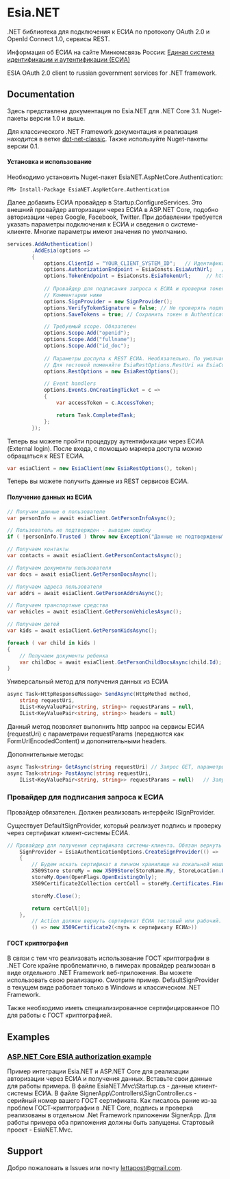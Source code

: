 # Esia.NET
.NET библиотека для подключения к ЕСИА по протоколу OAuth 2.0 и OpenId Connect 1.0, сервисы REST.

Информация об ЕСИА на сайте Минкомсвязь России: [Единая система идентификации и аутентификации (ЕСИА)](http://minsvyaz.ru/ru/activity/directions/13/#section-description)

ESIA OAuth 2.0 client to russian government services for .NET framework.

## Documentation
Здесь представлена документация по Esia.NET для .NET Core 3.1. Nuget-пакеты версии 1.0 и выше.

Для классического .NET Framework документация и реализация находится в ветке [dot-net-classic](https://github.com/xeltan/EsiaNET/tree/dot-net-classic). Также используйте Nuget-пакеты версии 0.1. 

#### Установка и использование
Необходимо установить Nuget-пакет EsiaNET.AspNetCore.Authentication:
```
PM> Install-Package EsiaNET.AspNetCore.Authentication
```
Далее добавить ЕСИА провайдер в Startup.ConfigureServices.
Это внешний провайдер авторизации через ЕСИА в ASP.NET Core, подобно авторизации через Google, Facebook, Twitter.
 При добавлении требуется указать параметры подключения к ЕСИА и сведения о системе-клиенте. Многие параметры имеют значения по умолчанию.
```C#
services.AddAuthentication()
        .AddEsia(options =>
        {
            options.ClientId = "YOUR_CLIENT_SYSTEM_ID";   // Идентификатор вашей систему. Обязателен
            options.AuthorizationEndpoint = EsiaConsts.EsiaAuthUrl;   // Адрес перенаправления на страницу предоставления прав доступа в ЕСИА - либо тестовый, либо рабочий. По умолчанию - рабочий https://esia.gosuslugi.ru/aas/oauth2/ac
            options.TokenEndpoint = EsiaConsts.EsiaTokenUrl;     // https-адрес ЕСИА для получения маркера доступа - либо тестовый, либо рабочий. По умолчанию - рабочий https://esia.gosuslugi.ru/aas/oauth2/te
            
            // Провайдер для подписания запроса к ЕСИА и проверки токена. Обязателен
            // Комментарии ниже
            options.SignProvider = new SignProvider();
            options.VerifyTokenSignature = false; // Не проверять подпись возвращемого токена, по умолчанию - false
            options.SaveTokens = true; // Сохранить токен в AuthenticationProperties, см. официальную документацию по AspNet Core

            // Требуемый scope. Обязателен
            options.Scope.Add("openid");
            options.Scope.Add("fullname");
            options.Scope.Add("id_doc");
            
            // Параметры доспупа к REST ЕСИА. Необязательно. По умолчанию использует параметры продуктовой среды.
            // Для тестовой поменяйте EsiaRestOptions.RestUri на EsiaConsts.EsiaRestTestUrl
            options.RestOptions = new EsiaRestOptions();

            // Event handlers
            options.Events.OnCreatingTicket = c =>
            {
                var accessToken = c.AccessToken;

                return Task.CompletedTask;
            };
        });

```
Теперь вы можете пройти процедуру аутентификации через ЕСИА (External login).
После входа, с помощью маркера доступа можно обращаться к REST ЕСИА.
```C#
var esiaClient = new EsiaClient(new EsiaRestOptions(), token);
```
Теперь вы можете получить данные из REST сервисов ЕСИА.

#### Получение данных из ЕСИА
```C#
// Получим данные о пользователе
var personInfo = await esiaClient.GetPersonInfoAsync();

// Пользователь не подтвержден - выводим ошибку
if ( !personInfo.Trusted ) throw new Exception("Данные не подтверждены");

// Получаем контакты
var contacts = await esiaClient.GetPersonContactsAsync();

// Получаем документы пользователя
var docs = await esiaClient.GetPersonDocsAsync();

// Получаем адреса пользователя
var addrs = await esiaClient.GetPersonAddrsAsync();

// Получаем транспортные средства
var vehicles = await esiaClient.GetPersonVehiclesAsync();

// Получаем детей
var kids = await esiaClient.GetPersonKidsAsync();

foreach ( var child in kids )
{
    // Получаем документы ребенка
    var childDoc = await esiaClient.GetPersonChildDocsAsync(child.Id);
}
```
Универсальный метод для получения данных из ЕСИА
```C#
async Task<HttpResponseMessage> SendAsync(HttpMethod method,
    string requestUri,
    IList<KeyValuePair<string, string>> requestParams = null,
    IList<KeyValuePair<string, string>> headers = null)
```
Данный метод позволяет выполнить http запрос на сервисы ЕСИА (requestUri) с параметрами requestParams (передаются как FormUrlEncodedContent) и дополнительными headers.

Дополнительные методы:
```C#
async Task<string> GetAsync(string requestUri) // Запрос GET, параметры в uri
async Task<string> PostAsync(string requestUri,
    IList<KeyValuePair<string, string>> requestParams = null)   // Запрос POST, параметры FormUrlEncodedContent
```
### Провайдер для подписания запроса к ЕСИА

Провайдер обязателен. Должен реализовать интерфейс ISignProvider.

Существует DefaultSignProvider, который реализует подпись и проверку через сертификат клиент-системы ЕСИА.
```C#
// Провайдер для получения сертификата системы-клиента. Обязан вернуть сертификат. В данном примере сертификат ищется на локальной машине по серийному номеру. Обязателен
    SignProvider = EsiaAuthenticationOptions.CreateSignProvider(() =>
    {
        // Будем искать сертификат в личном хранилище на локальной машине
        X509Store storeMy = new X509Store(StoreName.My, StoreLocation.LocalMachine);
        storeMy.Open(OpenFlags.OpenExistingOnly);
        X509Certificate2Collection certColl = storeMy.Certificates.Find(X509FindType.FindBySerialNumber, "SERIAL_ID", false);

        storeMy.Close();

        return certColl[0];
    },
        // Action должен вернуть сертификат ЕСИА тестовый или рабочий. В данном примере ищем сертификат по его пути, указанном в конфигурационном файле
        () => new X509Certificate2(<путь к сертификату ЕСИА>))
```
#### ГОСТ криптография
В связи с тем что реализовать использование ГОСТ криптографии в .NET Core крайне проблематично, в пимерах провайдер реализован в виде отдельного .NET Framework веб-приложения.
Вы можете использовать свою реализацию. Смотрите пример.
DefaultSignProvider в текущем виде работает только в Windows и классическом .NET Framework.

Также необходимо иметь специализированное сертифицированное ПО для работы с ГОСТ криптографией.
## Examples
### [ASP.NET Core ESIA authorization example](https://github.com/xeltan/EsiaNET/tree/master/examples/ESIA.AspNetIdentityExample)

Пример интеграции Esia.NET и ASP.NET Core для реализации авторизации через ЕСИА и получения данных.
Вставьте свои данные для работы примера. В файле EsiaNET.Mvc\Startup.cs - данные клиент-системы ЕСИА. В файле SignerApp\Controllers\SignController.cs - серийный номер вашего ГОСТ сертификата.
Как писалось рание из-за проблем ГОСТ-криптографии в .NET Core, подпись и проверка реализованы в отдельном .Net Framework приложении SignerApp. Для работы примера оба приложения должны быть запущены.
Стартовый проект - EsiaNET.Mvc.

## Support
Добро пожаловать в Issues или почту lettapost@gmail.com.
